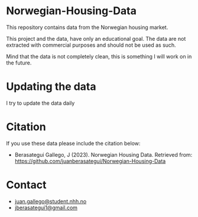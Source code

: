 # Norwegian-Housing-Data
This repository contains data from the Norwegian housing market.

This project and the data, have only an educational goal. The data are not extracted with commercial purposes and should not be used as such.

Mind that the data is not completely clean, this is something I will work on in the future.

# Updating the data
I try to update the data daily 

# Citation
If you use these data please include the citation below:
- Berasategui Gallego, J (2023). Norwegian Housing Data. Retrieved from: https://github.com/juanberasategui/Norwegian-Housing-Data

# Contact
- juan.gallego@student.nhh.no
- jberasategui1@gmail.com
